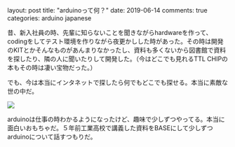 layout: post
title:  "arduinoって何？"
date:   2019-06-14
comments: true
categories: arduino japanese

昔、新入社員の時、先輩に知らないことを聞きながらhardwareを作って、codingをしてテスト環境を作りながら夜更かしした時があった。その時は開発のKITとかそんなものがあんまりなかったし、資料も多くないから図書館で資料を探したり、隣の人に聞いたりして開発した。（今はどこでも見れるTTL CHIPの本もその時は凄い宝物だった。）

でも、今は本当にインタネットで探したら何でもどこでも探せる。本当に素敵な世の中だ。

![](https://user-images.githubusercontent.com/20354551/58608433-7b084180-82de-11e9-8801-fb2f34721a41.jpg)

arduinoは仕事の時わかるようになったけど、趣味で少しずつやってる。本当に面白いおもちゃだ。５年前工業高校で講義した資料をBASEにして少しずつarduinoについて話すつもりだ。